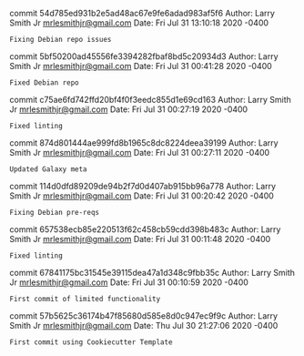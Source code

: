 commit 54d785ed931b2e5ad48ac67e9fe6adad983af5f6
Author: Larry Smith Jr <mrlesmithjr@gmail.com>
Date:   Fri Jul 31 13:10:18 2020 -0400

    Fixing Debian repo issues

commit 5bf50200ad45556fe3394282fbaf8bd5c20934d3
Author: Larry Smith Jr <mrlesmithjr@gmail.com>
Date:   Fri Jul 31 00:41:28 2020 -0400

    Fixed Debian repo

commit c75ae6fd742ffd20bf4f0f3eedc855d1e69cd163
Author: Larry Smith Jr <mrlesmithjr@gmail.com>
Date:   Fri Jul 31 00:27:19 2020 -0400

    Fixed linting

commit 874d801444ae999fd8b1965c8dc8224deea39199
Author: Larry Smith Jr <mrlesmithjr@gmail.com>
Date:   Fri Jul 31 00:27:11 2020 -0400

    Updated Galaxy meta

commit 114d0dfd89209de94b2f7d0d407ab915bb96a778
Author: Larry Smith Jr <mrlesmithjr@gmail.com>
Date:   Fri Jul 31 00:20:42 2020 -0400

    Fixing Debian pre-reqs

commit 657538ecb85e220513f62c458cb59cdd398b483c
Author: Larry Smith Jr <mrlesmithjr@gmail.com>
Date:   Fri Jul 31 00:11:48 2020 -0400

    Fixed linting

commit 67841175bc31545e39115dea47a1d348c9fbb35c
Author: Larry Smith Jr <mrlesmithjr@gmail.com>
Date:   Fri Jul 31 00:10:59 2020 -0400

    First commit of limited functionality

commit 57b5625c36174b47f85680d585e8d0c947ec9f9c
Author: Larry Smith Jr <mrlesmithjr@gmail.com>
Date:   Thu Jul 30 21:27:06 2020 -0400

    First commit using Cookiecutter Template
